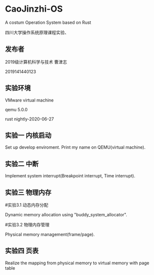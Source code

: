 # CaoJinzhi-OS
A costum Operation System based on Rust

四川大学操作系统原理课程实验、

## 发布者
2019级计算机科学与技术 曹津志

2019141440123

## 实验环境
VMware virtual machine

qemu 5.0.0

rust nightly-2020-06-27

## 实验一 内核启动
Set up develop enviroment. Print my name on QEMU(virtual machine).

## 实验二 中断
Implement system interrupt(Breakpoint interrupt, Time interrupt).

## 实验三 物理内存
#实验3.1 动态内存分配

Dynamic memory allocation using "buddy_system_allocator".

#实验3.2 物理内存管理

Physical memory management(frame/page).

## 实验四 页表
Realize the mapping from physical memory to virtual memory with page table
